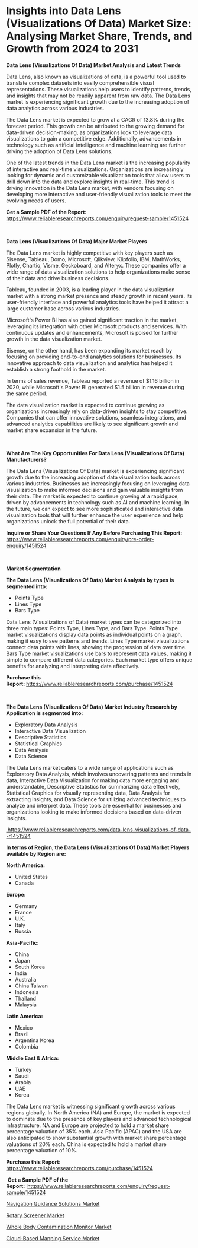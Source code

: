 <p><h1>Insights into Data Lens (Visualizations Of Data) Market Size: Analysing Market Share, Trends, and Growth from 2024 to 2031</h1></p><p><strong>Data Lens (Visualizations Of Data) Market Analysis and Latest Trends</strong></p>
<p><p>Data Lens, also known as visualizations of data, is a powerful tool used to translate complex datasets into easily comprehensible visual representations. These visualizations help users to identify patterns, trends, and insights that may not be readily apparent from raw data. The Data Lens market is experiencing significant growth due to the increasing adoption of data analytics across various industries. </p><p>The Data Lens market is expected to grow at a CAGR of 13.8% during the forecast period. This growth can be attributed to the growing demand for data-driven decision-making, as organizations look to leverage data visualizations to gain a competitive edge. Additionally, advancements in technology such as artificial intelligence and machine learning are further driving the adoption of Data Lens solutions.</p><p>One of the latest trends in the Data Lens market is the increasing popularity of interactive and real-time visualizations. Organizations are increasingly looking for dynamic and customizable visualization tools that allow users to drill down into the data and explore insights in real-time. This trend is driving innovation in the Data Lens market, with vendors focusing on developing more interactive and user-friendly visualization tools to meet the evolving needs of users.</p></p>
<p><strong>Get a Sample PDF of the Report:&nbsp;</strong> <a href="https://www.reliableresearchreports.com/enquiry/request-sample/1451524">https://www.reliableresearchreports.com/enquiry/request-sample/1451524</a></p>
<p>&nbsp;</p>
<p><strong>Data Lens (Visualizations Of Data) Major Market Players</strong></p>
<p><p>The Data Lens market is highly competitive with key players such as Sisense, Tableau, Domo, Microsoft, Qlikview, Klipfolio, IBM, MathWorks, Plotly, Chartio, Visme, Geckoboard, and Alteryx. These companies offer a wide range of data visualization solutions to help organizations make sense of their data and drive business decisions.</p><p>Tableau, founded in 2003, is a leading player in the data visualization market with a strong market presence and steady growth in recent years. Its user-friendly interface and powerful analytics tools have helped it attract a large customer base across various industries.</p><p>Microsoft's Power BI has also gained significant traction in the market, leveraging its integration with other Microsoft products and services. With continuous updates and enhancements, Microsoft is poised for further growth in the data visualization market.</p><p>Sisense, on the other hand, has been expanding its market reach by focusing on providing end-to-end analytics solutions for businesses. Its innovative approach to data visualization and analytics has helped it establish a strong foothold in the market.</p><p>In terms of sales revenue, Tableau reported a revenue of $1.16 billion in 2020, while Microsoft's Power BI generated $1.5 billion in revenue during the same period.</p><p>The data visualization market is expected to continue growing as organizations increasingly rely on data-driven insights to stay competitive. Companies that can offer innovative solutions, seamless integrations, and advanced analytics capabilities are likely to see significant growth and market share expansion in the future.</p></p>
<p>&nbsp;</p>
<p><strong>What Are The Key Opportunities For Data Lens (Visualizations Of Data) Manufacturers?</strong></p>
<p><p>The Data Lens (Visualizations Of Data) market is experiencing significant growth due to the increasing adoption of data visualization tools across various industries. Businesses are increasingly focusing on leveraging data visualization to make informed decisions and gain valuable insights from their data. The market is expected to continue growing at a rapid pace, driven by advancements in technology such as AI and machine learning. In the future, we can expect to see more sophisticated and interactive data visualization tools that will further enhance the user experience and help organizations unlock the full potential of their data.</p></p>
<p><strong>Inquire or Share Your Questions If Any Before Purchasing This Report:</strong> <a href="https://www.reliableresearchreports.com/enquiry/pre-order-enquiry/1451524">https://www.reliableresearchreports.com/enquiry/pre-order-enquiry/1451524</a></p>
<p>&nbsp;</p>
<p><strong>Market Segmentation</strong></p>
<p><strong>The Data Lens (Visualizations Of Data) Market Analysis by types is segmented into:</strong></p>
<p><ul><li>Points Type</li><li>Lines Type</li><li>Bars Type</li></ul></p>
<p><p>Data Lens (Visualizations of Data) market types can be categorized into three main types: Points Type, Lines Type, and Bars Type. Points Type market visualizations display data points as individual points on a graph, making it easy to see patterns and trends. Lines Type market visualizations connect data points with lines, showing the progression of data over time. Bars Type market visualizations use bars to represent data values, making it simple to compare different data categories. Each market type offers unique benefits for analyzing and interpreting data effectively.</p></p>
<p><strong>Purchase this Report:&nbsp;</strong><a href="https://www.reliableresearchreports.com/purchase/1451524">https://www.reliableresearchreports.com/purchase/1451524</a></p>
<p>&nbsp;</p>
<p><strong>The Data Lens (Visualizations Of Data) Market Industry Research by Application is segmented into:</strong></p>
<p><ul><li>Exploratory Data Analysis</li><li>Interactive Data Visualization</li><li>Descriptive Statistics</li><li>Statistical Graphics</li><li>Data Analysis</li><li>Data Science</li></ul></p>
<p><p>The Data Lens market caters to a wide range of applications such as Exploratory Data Analysis, which involves uncovering patterns and trends in data, Interactive Data Visualization for making data more engaging and understandable, Descriptive Statistics for summarizing data effectively, Statistical Graphics for visually representing data, Data Analysis for extracting insights, and Data Science for utilizing advanced techniques to analyze and interpret data. These tools are essential for businesses and organizations looking to make informed decisions based on data-driven insights.</p></p>
<p><a href="https://www.reliableresearchreports.com/data-lens-visualizations-of-data--r1451524">&nbsp;https://www.reliableresearchreports.com/data-lens-visualizations-of-data--r1451524</a></p>
<p><strong>In terms of Region, the Data Lens (Visualizations Of Data) Market Players available by Region are:</strong></p>
<p>
    <p> <strong> North America: </strong>
        <ul>
            <li>United States</li>
            <li>Canada</li>
        </ul>
        </p> 
    <p> <strong> Europe: </strong>
        <ul>
            <li>Germany</li>
            <li>France</li>
            <li>U.K.</li>
            <li>Italy</li>
            <li>Russia</li>
        </ul>
        </p> 
    <p> <strong> Asia-Pacific: </strong>
        <ul>
            <li>China</li>
            <li>Japan</li>
            <li>South Korea</li>
            <li>India</li>
            <li>Australia</li>
            <li>China Taiwan</li>
            <li>Indonesia</li>
            <li>Thailand</li>
            <li>Malaysia</li>
        </ul>
        </p> 
    <p> <strong> Latin America: </strong>
        <ul>
            <li>Mexico</li>
            <li>Brazil</li>
            <li>Argentina Korea</li>
            <li>Colombia</li>
        </ul>
        </p> 
    <p> <strong> Middle East & Africa: </strong>
        <ul>
            <li>Turkey</li>
            <li>Saudi</li>
            <li>Arabia</li>
            <li>UAE</li>
            <li>Korea</li>
        </ul>
    </p>
    </p>
<p><p>The Data Lens market is witnessing significant growth across various regions globally. In North America (NA) and Europe, the market is expected to dominate due to the presence of key players and advanced technological infrastructure. NA and Europe are projected to hold a market share percentage valuation of 35% each. Asia Pacific (APAC) and the USA are also anticipated to show substantial growth with market share percentage valuations of 20% each. China is expected to hold a market share percentage valuation of 10%.</p></p>
<p><strong>Purchase this Report: </strong><a href="https://www.reliableresearchreports.com/purchase/1451524">https://www.reliableresearchreports.com/purchase/1451524</a></p>
<p>&nbsp;<strong>Get a Sample PDF of the Report:&nbsp;&nbsp;</strong><a href="https://www.reliableresearchreports.com/enquiry/request-sample/1451524">https://www.reliableresearchreports.com/enquiry/request-sample/1451524</a></p>
<p><strong></strong></p>
<p><p><a href="https://github.com/gamblestampleyjenny50m5sl6/Market-Research-Report-List-2/blob/main/navigation-guidance-solutions-market.md">Navigation Guidance Solutions Market</a></p><p><a href="https://www.linkedin.com/pulse/rotary-screenernbspmarket-focuses-market-share-size-projected-e3oce?trackingId=DQbHW49teRefMmLkXjCJOg%3D%3D">Rotary Screener Market</a></p><p><a href="https://www.linkedin.com/pulse/whole-body-contamination-monitor-market-analysis-its-cagr-segmentation-svyle?trackingId=VRd781HMMp7XKrRdsns72g%3D%3D">Whole Body Contamination Monitor Market</a></p><p><a href="https://github.com/nicholepatriciadoylenwnrjr0/Market-Research-Report-List-2/blob/main/cloud-based-mapping-service-market.md">Cloud-Based Mapping Service Market</a></p></p>